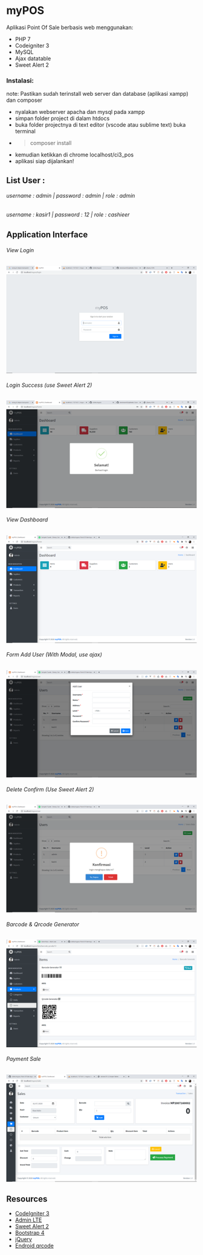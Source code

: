 # **myPOS**

Aplikasi Point Of Sale berbasis web menggunakan:

- PHP 7
- Codeigniter 3
- MySQL
- Ajax datatable
- Sweet Alert 2

### Instalasi:

note: Pastikan sudah terinstall web server dan database (aplikasi xampp) dan composer

- nyalakan webserver apacha dan mysql pada xampp
- simpan folder project di dalam htdocs
- buka folder projectnya di text editor (vscode atau sublime text) buka terminal
- > composer install
- kemudian ketikkan di chrome localhost/ci3_pos
- aplikasi siap dijalankan!

## List User :

###### username : admin | password : admin | role : admin

###### username : kasir1 | password : 12 | role : cashieer

## Application Interface

###### View Login

![Login](/assets/ss/login.png)

###### Login Success (use Sweet Alert 2)

![Success Login](/assets/ss/berhasil-login.png)

###### View Dashboard

![Dashboard](/assets/ss/dashboard.png)

###### Form Add User (With Modal, use ajax)

![Add User](/assets/ss/add-user.png)

###### Delete Confirm (Use Sweet Alert 2)

![Delete Confirm](/assets/ss/konfirmation.png)

###### Barcode & Qrcode Generator

![Barcode Qrcode](/assets/ss/barcode-qrcode.png)

###### Payment Sale

![Barcode Qrcode](/assets/ss/payment.png)

## Resources

- [CodeIgniter 3](https://codeigniter.com/userguide3/index.html)
- [Admin LTE](https://adminlte.io/)
- [Sweet Alert 2](https://sweetalert2.github.io//)
- [Bootstrap 4](https://getbootstrap.com/docs/4.3/getting-started/introduction/)
- [jQuery](https://code.jquery.com/)
- [Endroid qrcode](https://github.com/endroid/qr-code)
